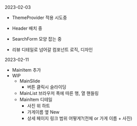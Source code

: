 2023-02-03
* ThemeProvider 적용 시도중
* Header 배치 중
* SearchForm 모양 잡는 중

* 리뷰 디테일로 넘어갈 컴포넌트 로직, 디자인

2023-02-11
* MainItem 추가
* WIP
    * MainSlide
        * 버튼 클릭시 슬라이딩
    * MainList 브라우저 폭에 따른 행, 열 핸들링
    * MainItem 디테일
        * 사진 위 하트
        * 가게이름 옆 New
        * 상세 페이지 링크 범위 어떻게?(전체 or 가게 이름 + 사진)